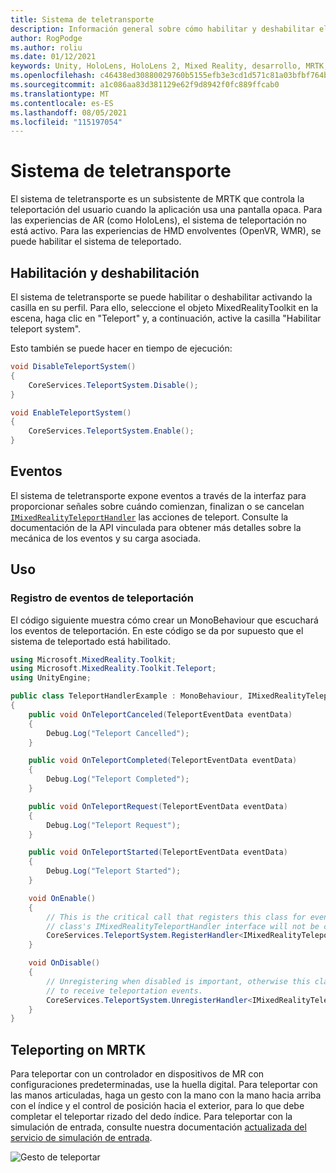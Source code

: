 ```yaml
---
title: Sistema de teletransporte
description: Información general sobre cómo habilitar y deshabilitar el sistema teleport en MRTK
author: RogPodge
ms.author: roliu
ms.date: 01/12/2021
keywords: Unity, HoloLens, HoloLens 2, Mixed Reality, desarrollo, MRTK, teleport system,
ms.openlocfilehash: c46438ed30880029760b5155efb3e3cd1d571c81a03bfbf764b2010e2e232c53
ms.sourcegitcommit: a1c086aa83d381129e62f9d8942f0fc889ffcab0
ms.translationtype: MT
ms.contentlocale: es-ES
ms.lasthandoff: 08/05/2021
ms.locfileid: "115197054"
---
```

# <a name="teleport-system"></a>Sistema de teletransporte

El sistema de teletransporte es un subsistente de MRTK que controla la teleportación del usuario cuando la aplicación usa una pantalla opaca. Para las experiencias de AR (como HoloLens), el sistema de teleportación no está activo. Para las experiencias de HMD envolventes (OpenVR, WMR), se puede habilitar el sistema de teleportado.

## <a name="enabling-and-disabling"></a>Habilitación y deshabilitación

El sistema de teletransporte se puede habilitar o deshabilitar activando la casilla en su perfil.
Para ello, seleccione el objeto MixedRealityToolkit en la escena, haga clic en "Teleport" y, a continuación, active la casilla "Habilitar teleport system".

Esto también se puede hacer en tiempo de ejecución:

```c#
void DisableTeleportSystem()
{
    CoreServices.TeleportSystem.Disable();
}

void EnableTeleportSystem()
{
    CoreServices.TeleportSystem.Enable();
}
```

## <a name="events"></a>Eventos

El sistema de teletransporte expone eventos a través de la interfaz para proporcionar señales sobre cuándo comienzan, finalizan o se cancelan [`IMixedRealityTeleportHandler`](xref:Microsoft.MixedReality.Toolkit.Teleport.IMixedRealityTeleportHandler) las acciones de teleport.
Consulte la documentación de la API vinculada para obtener más detalles sobre la mecánica de los eventos y su carga asociada.

## <a name="usage"></a>Uso

### <a name="how-to-register-for-teleportation-events"></a>Registro de eventos de teleportación

El código siguiente muestra cómo crear un MonoBehaviour que escuchará los eventos de teleportación. En este código se da por supuesto que el sistema de teleportado está habilitado.

```c#
using Microsoft.MixedReality.Toolkit;
using Microsoft.MixedReality.Toolkit.Teleport;
using UnityEngine;

public class TeleportHandlerExample : MonoBehaviour, IMixedRealityTeleportHandler
{
    public void OnTeleportCanceled(TeleportEventData eventData)
    {
        Debug.Log("Teleport Cancelled");
    }

    public void OnTeleportCompleted(TeleportEventData eventData)
    {
        Debug.Log("Teleport Completed");
    }

    public void OnTeleportRequest(TeleportEventData eventData)
    {
        Debug.Log("Teleport Request");
    }

    public void OnTeleportStarted(TeleportEventData eventData)
    {
        Debug.Log("Teleport Started");
    }

    void OnEnable()
    {
        // This is the critical call that registers this class for events. Without this
        // class's IMixedRealityTeleportHandler interface will not be called.
        CoreServices.TeleportSystem.RegisterHandler<IMixedRealityTeleportHandler>(this);
    }

    void OnDisable()
    {
        // Unregistering when disabled is important, otherwise this class will continue
        // to receive teleportation events.
        CoreServices.TeleportSystem.UnregisterHandler<IMixedRealityTeleportHandler>(this);
    }
}
```

## <a name="teleporting-on-mrtk"></a>Teleporting on MRTK

Para teleportar con un controlador en dispositivos de MR con configuraciones predeterminadas, use la huella digital. Para teleportar con las manos articuladas, haga un gesto con la mano con la mano hacia arriba con el índice y el control de posición hacia el exterior, para lo que debe completar el teleportar rizado del dedo índice. Para teleportar con la simulación de entrada, consulte nuestra documentación [actualizada del servicio de simulación de entrada](../input-simulation/input-simulation-service.md).

  ![Gesto de teleportar](../images/teleport/handteleport.gif)

